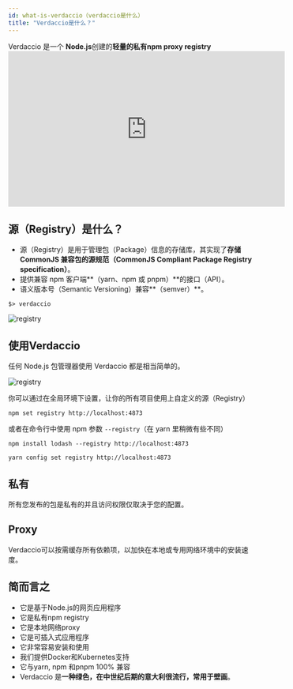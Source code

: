 ```yaml
---
id: what-is-verdaccio（verdaccio是什么）
title: "Verdaccio是什么？"
---
```


Verdaccio 是一个 **Node.js**创建的**轻量的私有npm proxy registry** <iframe width="560" height="315" src="https://www.youtube.com/embed/hDIFKzmoCaA?enablejsapi=1" frameborder="0" allow="accelerometer; autoplay; encrypted-media; gyroscope; picture-in-picture" allowfullscreen mark="crwd-mark"></iframe>

## 源（Registry）是什么？

* 源（Registry）是用于管理包（Package）信息的存储库，其实现了**存储 CommonJS 兼容包的源规范（CommonJS Compliant Package Registry specification）**。
* 提供兼容 npm 客户端**（yarn、npm 或 pnpm）**的接口（API）。
* 语义版本号（Semantic Versioning）兼容**（semver）**。

```
$> verdaccio
```

![registry](assets/verdaccio_server.gif)

## 使用Verdaccio

任何 Node.js 包管理器使用 Verdaccio 都是相当简单的。

![registry](assets/npm_install.gif)

你可以通过在全局环境下设置，让你的所有项目使用上自定义的源（Registry）

```
npm set registry http://localhost:4873
```

或者在命令行中使用 npm 参数 `--registry`（在 yarn 里稍微有些不同）

```
npm install lodash --registry http://localhost:4873
```
```
yarn config set registry http://localhost:4873
```

## 私有

所有您发布的包是私有的并且访问权限仅取决于您的配置。

## Proxy

Verdaccio可以按需缓存所有依赖项，以加快在本地或专用网络环境中的安装速度。

## 简而言之

* 它是基于Node.js的网页应用程序
* 它是私有npm registry
* 它是本地网络proxy
* 它是可插入式应用程序
* 它非常容易安装和使用
* 我们提供Docker和Kubernetes支持
* 它与yarn, npm 和pnpm 100% 兼容
* Verdaccio 是**一种绿色，在中世纪后期的意大利很流行，常用于壁画**。
